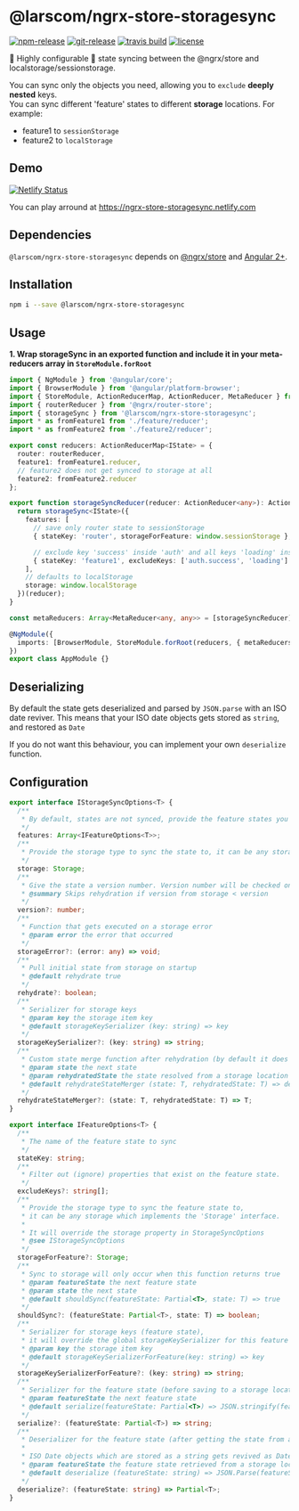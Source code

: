# @larscom/ngrx-store-storagesync

[![npm-release](https://img.shields.io/npm/v/@larscom/ngrx-store-storagesync.svg?label=npm%20release)](https://www.npmjs.com/package/@larscom/ngrx-store-storagesync)
[![git-release](https://img.shields.io/github/tag/larscom/ngrx-store-storagesync.svg?label=git%20release)](https://www.npmjs.com/package/@larscom/ngrx-store-storagesync)
[![travis build](https://img.shields.io/travis/com/larscom/ngrx-store-storagesync/master.svg?label=build%20%28master%29)](https://travis-ci.com/larscom/ngrx-store-storagesync/builds)
[![license](https://img.shields.io/npm/l/@larscom/ngrx-store-storagesync.svg)](https://github.com/larscom/ngrx-store-storagesync/blob/master/LICENSE)

&#128588; Highly configurable &#128588; state syncing between the @ngrx/store and localstorage/sessionstorage.

You can sync only the objects you need, allowing you to `exclude` **deeply nested** keys.  
You can sync different 'feature' states to different **storage** locations.
For example:

- feature1 to `sessionStorage`
- feature2 to `localStorage`

## Demo

[![Netlify Status](https://api.netlify.com/api/v1/badges/1e765095-6821-4dea-93b2-fffdfed0bf54/deploy-status)](https://ngrx-store-storagesync.netlify.com)

You can play arround at https://ngrx-store-storagesync.netlify.com

## Dependencies

`@larscom/ngrx-store-storagesync` depends on [@ngrx/store](https://github.com/ngrx/store) and [Angular 2+](https://github.com/angular/angular).

## Installation

```bash
npm i --save @larscom/ngrx-store-storagesync
```

## Usage

**1. Wrap storageSync in an exported function and include it in your meta-reducers array in `StoreModule.forRoot`**

```ts
import { NgModule } from '@angular/core';
import { BrowserModule } from '@angular/platform-browser';
import { StoreModule, ActionReducerMap, ActionReducer, MetaReducer } from '@ngrx/store';
import { routerReducer } from '@ngrx/router-store';
import { storageSync } from '@larscom/ngrx-store-storagesync';
import * as fromFeature1 from './feature/reducer';
import * as fromFeature2 from './feature2/reducer';

export const reducers: ActionReducerMap<IState> = {
  router: routerReducer,
  feature1: fromFeature1.reducer,
  // feature2 does not get synced to storage at all
  feature2: fromFeature2.reducer
};

export function storageSyncReducer(reducer: ActionReducer<any>): ActionReducer<any> {
  return storageSync<IState>({
    features: [
      // save only router state to sessionStorage
      { stateKey: 'router', storageForFeature: window.sessionStorage },

      // exclude key 'success' inside 'auth' and all keys 'loading' inside 'feature1'
      { stateKey: 'feature1', excludeKeys: ['auth.success', 'loading'] }
    ],
    // defaults to localStorage
    storage: window.localStorage
  })(reducer);
}

const metaReducers: Array<MetaReducer<any, any>> = [storageSyncReducer];

@NgModule({
  imports: [BrowserModule, StoreModule.forRoot(reducers, { metaReducers })]
})
export class AppModule {}
```

## Deserializing

By default the state gets deserialized and parsed by `JSON.parse` with an ISO date reviver.
This means that your ISO date objects gets stored as `string`, and restored as `Date`

If you do not want this behaviour, you can implement your own `deserialize` function.

## Configuration

```ts
export interface IStorageSyncOptions<T> {
  /**
   * By default, states are not synced, provide the feature states you want to sync.
   */
  features: Array<IFeatureOptions<T>>;
  /**
   * Provide the storage type to sync the state to, it can be any storage which implements the 'Storage' interface.
   */
  storage: Storage;
  /**
   * Give the state a version number. Version number will be checked on rehydration.
   * @summary Skips rehydration if version from storage < version
   */
  version?: number;
  /**
   * Function that gets executed on a storage error
   * @param error the error that occurred
   */
  storageError?: (error: any) => void;
  /**
   * Pull initial state from storage on startup
   * @default rehydrate true
   */
  rehydrate?: boolean;
  /**
   * Serializer for storage keys
   * @param key the storage item key
   * @default storageKeySerializer (key: string) => key
   */
  storageKeySerializer?: (key: string) => string;
  /**
   * Custom state merge function after rehydration (by default it does a deep merge)
   * @param state the next state
   * @param rehydratedState the state resolved from a storage location
   * @default rehydrateStateMerger (state: T, rehydratedState: T) => deepMerge(state, rehydratedState)
   */
  rehydrateStateMerger?: (state: T, rehydratedState: T) => T;
}
```

```ts
export interface IFeatureOptions<T> {
  /**
   * The name of the feature state to sync
   */
  stateKey: string;
  /**
   * Filter out (ignore) properties that exist on the feature state.
   */
  excludeKeys?: string[];
  /**
   * Provide the storage type to sync the feature state to,
   * it can be any storage which implements the 'Storage' interface.
   *
   * It will override the storage property in StorageSyncOptions
   * @see IStorageSyncOptions
   */
  storageForFeature?: Storage;
  /**
   * Sync to storage will only occur when this function returns true
   * @param featureState the next feature state
   * @param state the next state
   * @default shouldSync(featureState: Partial<T>, state: T) => true
   */
  shouldSync?: (featureState: Partial<T>, state: T) => boolean;
  /**
   * Serializer for storage keys (feature state),
   * it will override the global storageKeySerializer for this feature
   * @param key the storage item key
   * @default storageKeySerializerForFeature(key: string) => key
   */
  storageKeySerializerForFeature?: (key: string) => string;
  /**
   * Serializer for the feature state (before saving to a storage location)
   * @param featureState the next feature state
   * @default serialize(featureState: Partial<T>) => JSON.stringify(featureState)
   */
  serialize?: (featureState: Partial<T>) => string;
  /**
   * Deserializer for the feature state (after getting the state from a storage location)
   *
   * ISO Date objects which are stored as a string gets revived as Date object by default.
   * @param featureState the feature state retrieved from a storage location
   * @default deserialize (featureState: string) => JSON.Parse(featureState)
   */
  deserialize?: (featureState: string) => Partial<T>;
}
```
